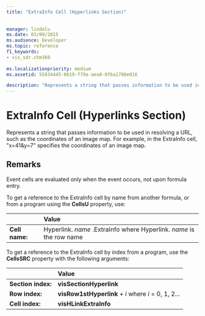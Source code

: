 ```yaml
---
title: "ExtraInfo Cell (Hyperlinks Section)"
 
 
manager: lindalu
ms.date: 03/09/2015
ms.audience: Developer
ms.topic: reference
f1_keywords:
- vis_sdr.chm360
 
ms.localizationpriority: medium
ms.assetid: 55834445-8619-f79a-aea0-0f6a1780e016

description: "Represents a string that passes information to be used in resolving a URL, such as the coordinates of an image map. For example, in the ExtraInfo cell,x=41&amp;y=7specifies the coordinates of an image map."
---
```


# ExtraInfo Cell (Hyperlinks Section)

Represents a string that passes information to be used in resolving a URL, such as the coordinates of an image map. For example, in the ExtraInfo cell, "x=41&amp;y=7" specifies the coordinates of an image map.
  
## Remarks

Event cells are evaluated only when the event occurs, not upon formula entry.
  
To get a reference to the ExtraInfo cell by name from another formula, or from a program using the **CellsU** property, use: 
  
||Value |
|:-----|:-----|
| **Cell name:**  <br/> | Hyperlink.  *name*  .ExtraInfo            where Hyperlink.  *name*  is the row name  <br/> |
   
To get a reference to the ExtraInfo cell by index from a program, use the **CellsSRC** property with the following arguments: 
  
||Value |
|:-----|:-----|
| **Section index:**  <br/> |**visSectionHyperlink** <br/> |
| **Row index:**  <br/> |**visRow1stHyperlink** +  *i*            where  *i*  = 0, 1, 2... |
| **Cell index:**  <br/> |**visHLinkExtraInfo** <br/> |
   

